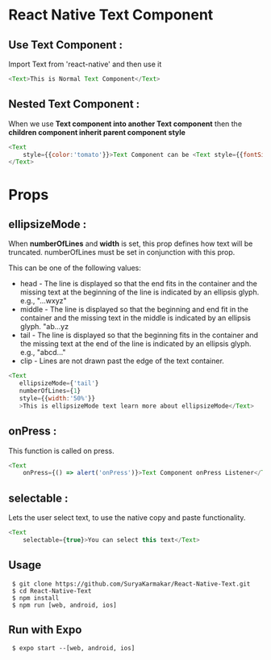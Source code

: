 # React Native Text Component

## Use Text Component : 
<p>Import Text from 'react-native' and then use it </>

```js
<Text>This is Normal Text Component</Text>
```

## Nested Text Component :
<p>When we use <b>Text component into another Text component</b> then the <b>children component inherit parent component style</b> </p>

```js
<Text 
    style={{color:'tomato'}}>Text Component can be <Text style={{fontSize:20, fontWeight:'bold'}}>Nested</Text>
</Text>
```
# Props 

## ellipsizeMode :
<p>When <b>numberOfLines</b> and <b>width</b> is set, this prop defines how text will be truncated. numberOfLines must be set in conjunction with this prop.</p>
<p>This can be one of the following values:</p>
<ul>
<li>head - The line is displayed so that the end fits in the container and the missing text at the beginning of the line is indicated by an ellipsis glyph. e.g., "...wxyz"</li>
<li>middle - The line is displayed so that the beginning and end fit in the container and the missing text in the middle is indicated by an ellipsis glyph. "ab...yz</li>
<li>tail - The line is displayed so that the beginning fits in the container and the missing text at the end of the line is indicated by an ellipsis glyph. e.g., "abcd..."</li>
<li>clip - Lines are not drawn past the edge of the text container.</li>
</ul>
 
 ```js
<Text 
    ellipsizeMode={'tail'}
    numberOfLines={1}
    style={{width:'50%'}}
    >This is ellipsizeMode text learn more about ellipsizeMode</Text>
 ```
## onPress :
<p>This function is called on press.</p>

```js
<Text
    onPress={() => alert('onPress')}>Text Component onPress Listener</Text>
```
## selectable :
<p>Lets the user select text, to use the native copy and paste functionality.</p>

```js
<Text
    selectable={true}>You can select this text</Text>
```
## Usage
```
 $ git clone https://github.com/SuryaKarmakar/React-Native-Text.git
 $ cd React-Native-Text
 $ npm install 
 $ npm run [web, android, ios]
```
## Run with Expo 
```
 $ expo start --[web, android, ios]
```


